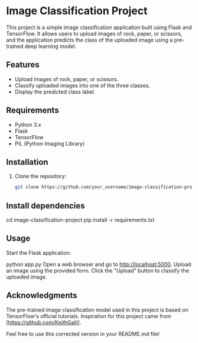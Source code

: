 # Image Classification Project

This project is a simple image classification application built using Flask and TensorFlow. It allows users to upload images of rock, paper, or scissors, and the application predicts the class of the uploaded image using a pre-trained deep learning model.

## Features

- Upload images of rock, paper, or scissors.
- Classify uploaded images into one of the three classes.
- Display the predicted class label.

## Requirements

- Python 3.x
- Flask
- TensorFlow
- PIL (Python Imaging Library)

## Installation

1. Clone the repository:

   ```bash
   git clone https://github.com/your_username/image-classification-project.git

## Install dependencies

cd image-classification-project
pip install -r requirements.txt

## Usage

Start the Flask application:

python app.py
Open a web browser and go to <http://localhost:5000>.
Upload an image using the provided form.
Click the "Upload" button to classify the uploaded image.

## Acknowledgments

The pre-trained image classification model used in this project is based on TensorFlow's official tutorials.
Inspiration for this project came from [https://github.com/KeithGalli].

Feel free to use this corrected version in your README.md file!
